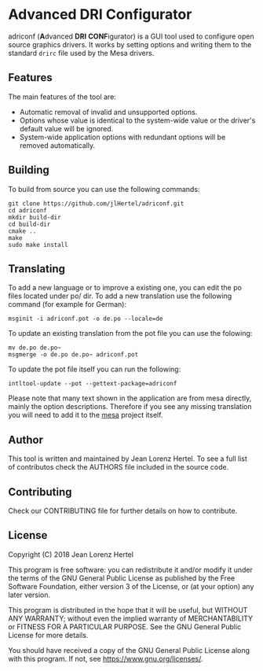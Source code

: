 # Advanced DRI Configurator

adriconf (**A**dvanced **DRI** **CONF**igurator) is a GUI tool used to configure
open source graphics drivers. It works by setting options and writing them to
the standard `drirc` file used by the Mesa drivers.

## Features

The main features of the tool are:

- Automatic removal of invalid and unsupported options.
- Options whose value is identical to the system-wide value or the driver's
  default value will be ignored.
- System-wide application options with redundant options will be
  removed automatically.

## Building

To build from source you can use the following commands:

    git clone https://github.com/jlHertel/adriconf.git
    cd adriconf
    mkdir build-dir
    cd build-dir
    cmake ..
    make
    sudo make install

## Translating

To add a new language or to improve a existing one, you can edit the po files
located under po/ dir.
To add a new translation use the following command (for example for German):

    msginit -i adriconf.pot -o de.po --locale=de

To update an existing translation from the pot file you can use the folowing:

    mv de.po de.po~
    msgmerge -o de.po de.po~ adriconf.pot

To update the pot file itself you can run the following:

    intltool-update --pot --gettext-package=adriconf

Please note that many text shown in the application are from mesa directly,
mainly the option descriptions. Therefore if you see any missing translation
you will need to add it to the [mesa](https://www.mesa3d.org/) project itself.

## Author

This tool is written and maintained by Jean Lorenz Hertel.
To see a full list of contributos check the AUTHORS file included in the source
code.

## Contributing

Check our CONTRIBUTING file for further details on how to contribute.

## License

Copyright (C) 2018 Jean Lorenz Hertel

This program is free software: you can redistribute it and/or modify
it under the terms of the GNU General Public License as published by
the Free Software Foundation, either version 3 of the License, or
(at your option) any later version.

This program is distributed in the hope that it will be useful,
but WITHOUT ANY WARRANTY; without even the implied warranty of
MERCHANTABILITY or FITNESS FOR A PARTICULAR PURPOSE.  See the
GNU General Public License for more details.

You should have received a copy of the GNU General Public License
along with this program.  If not, see <https://www.gnu.org/licenses/>.
